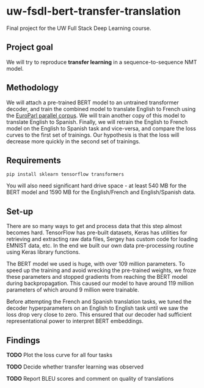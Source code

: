 # uw-fsdl-bert-transfer-translation
Final project for the UW Full Stack Deep Learning course.

## Project goal
We will try to reproduce **transfer learning** in a sequence-to-sequence NMT model.

## Methodology
We will attach a pre-trained BERT model to an untrained transformer decoder, and train the combined model to translate English to French using the [EuroParl parallel corpus](http://www.statmt.org/europarl/). We will train another copy of this model to translate English to Spanish.  Finally, we will retrain the English to French model on the English to Spanish task and vice-versa, and compare the loss curves to the first set of trainings.  Our hypothesis is that the loss will decrease more quickly in the second set of trainings.

## Requirements
```
pip install sklearn tensorflow transformers
```

You will also need significant hard drive space - at least 540 MB for the BERT model and 1590 MB for the English/French and English/Spanish data.

## Set-up
There are so many ways to get and process data that this step almost becomes hard. TensorFlow has pre-built datasets, Keras has utilities for retrieving and extracting raw data files, Sergey has custom code for loading EMNIST data, etc.  In the end we built our own data pre-processing routine using Keras library functions.

The BERT model we used is huge, with over 109 million parameters. To speed up the training and avoid wrecking the pre-trained weights, we froze these parameters and stopped gradients from reaching the BERT model during backpropagation. This caused our model to have around 119 million parameters of which around 9 million were trainable.

Before attempting the French and Spanish translation tasks, we tuned the decoder hyperparameters on an English to English task until we saw the loss drop very close to zero. This ensured that our decoder had sufficient representational power to interpret BERT embeddings.

## Findings
**TODO** Plot the loss curve for all four tasks

**TODO** Decide whether transfer learning was observed

**TODO** Report BLEU scores and comment on quality of translations
